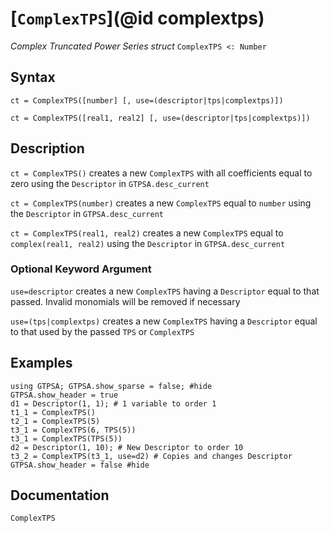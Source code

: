 # [`ComplexTPS`](@id complextps)
*Complex Truncated Power Series struct*
```ComplexTPS <: Number```
## Syntax
```
ct = ComplexTPS([number] [, use=(descriptor|tps|complextps)])

ct = ComplexTPS([real1, real2] [, use=(descriptor|tps|complextps)])
```

## Description

`ct = ComplexTPS()` creates a new `ComplexTPS` with all coefficients equal to zero using the `Descriptor` in `GTPSA.desc_current`

`ct = ComplexTPS(number)` creates a new `ComplexTPS` equal to `number` using the `Descriptor` in `GTPSA.desc_current`

`ct = ComplexTPS(real1, real2)` creates a new `ComplexTPS` equal to `complex(real1, real2)` using the `Descriptor` in `GTPSA.desc_current`

### Optional Keyword Argument

`use=descriptor` creates a new `ComplexTPS` having a `Descriptor` equal to that passed. Invalid monomials will be removed if necessary

`use=(tps|complextps)` creates a new `ComplexTPS` having a `Descriptor` equal to that used by the passed `TPS` or `ComplexTPS`



## Examples
```@repl desc
using GTPSA; GTPSA.show_sparse = false; #hide
GTPSA.show_header = true
d1 = Descriptor(1, 1); # 1 variable to order 1
t1_1 = ComplexTPS()
t2_1 = ComplexTPS(5)
t3_1 = ComplexTPS(6, TPS(5))
t3_1 = ComplexTPS(TPS(5))
d2 = Descriptor(1, 10); # New Descriptor to order 10
t3_2 = ComplexTPS(t3_1, use=d2) # Copies and changes Descriptor
GTPSA.show_header = false #hide
```

## Documentation
```@docs
ComplexTPS
```